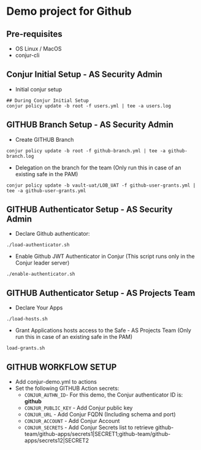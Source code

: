 # Demo project for Github

## Pre-requisites
- OS Linux / MacOS
- conjur-cli

## Conjur Initial Setup - AS Security Admin

- Initial conjur setup 
```shell
## During Conjur Initial Setup
conjur policy update -b root -f users.yml | tee -a users.log
```

## GITHUB Branch Setup  - AS Security Admin

- Create GITHUB Branch
```shell
conjur policy update -b root -f github-branch.yml | tee -a github-branch.log
```

- Delegation on the branch for the team (Only run this in case of an existing safe in the PAM)
```shell
conjur policy update -b vault-uat/LOB_UAT -f github-user-grants.yml | tee -a github-user-grants.yml 
```

## GITHUB Authenticator Setup  - AS Security Admin

- Declare Github authenticator:
```shell
./load-authenticator.sh
```

- Enable Github  JWT Authenticator in Conjur (This script runs only in the Conjur leader server)
```shell
./enable-authenticator.sh
```

## GITHUB Authenticator Setup  - AS Projects Team

- Declare Your Apps 
```shell
./load-hosts.sh
```

- Grant Applications hosts access to the Safe - AS Projects Team (Only run this in case of an existing safe in the PAM)
```shell
load-grants.sh
```

## GITHUB WORKFLOW SETUP

- Add conjur-demo.yml to actions
- Set the following GITHUB Action secrets:
  - `CONJUR_AUTHN_ID`- For this demo, the Conjur authenticator ID is: **github**
  - `CONJUR_PUBLIC_KEY` - Add Conjur public key
  - `CONJUR_URL` - Add Conjur FQDN (Including schema and port)
  - `CONJUR_ACCOUNT` - Add Conjur Account
  - `CONJUR_SECRETS` - Add Conjur Secrets list to retrieve github-team/github-apps/secrets1|SECRET1;github-team/github-apps/secrets12|SECRET2